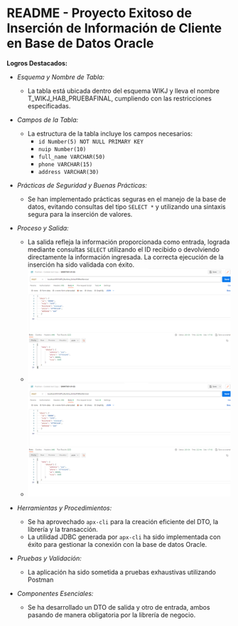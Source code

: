 # README - Proyecto Exitoso de Inserción de Información de Cliente en Base de Datos Oracle

**Logros Destacados:**

- *Esquema y Nombre de Tabla:*
  - La tabla está ubicada dentro del esquema WIKJ y lleva el nombre T_WIKJ_HAB_PRUEBAFINAL, cumpliendo con las restricciones especificadas.

- *Campos de la Tabla:*
  - La estructura de la tabla incluye los campos necesarios:
    - `id Number(5) NOT NULL PRIMARY KEY`
    - `nuip Number(10)`
    - `full_name VARCHAR(50)`
    - `phone VARCHAR(15)`
    - `address VARCHAR(30)`

- *Prácticas de Seguridad y Buenas Prácticas:*
  - Se han implementado prácticas seguras en el manejo de la base de datos, evitando consultas del tipo `SELECT *` y utilizando una sintaxis segura para la inserción de valores.

- *Proceso y Salida:*
  - La salida refleja la información proporcionada como entrada, lograda mediante consultas `SELECT` utilizando el ID recibido o devolviendo directamente la información ingresada. La correcta ejecución de la inserción ha sido validada con éxito.
  - ![Consumo Correcto](https://raw.githubusercontent.com/EnriqueVOZA/VozmedianoEnrique_PruebaTecnica_APX/main/images/ConsumoCorrectoAPX.png)
  - ![Consumo Correcto](https://github.com/EnriqueVOZA/VozmedianoEnrique_PruebaTecnica_APX/blob/main/images/ConsumoCorrectoAPX.png)
    
- *Herramientas y Procedimientos:*
  - Se ha aprovechado `apx-cli` para la creación eficiente del DTO, la librería y la transacción.
  - La utilidad JDBC generada por `apx-cli` ha sido implementada con éxito para gestionar la conexión con la base de datos Oracle.

- *Pruebas y Validación:*
  - La aplicación ha sido sometida a pruebas exhaustivas utilizando Postman

- *Componentes Esenciales:*
  - Se ha desarrollado un DTO de salida y otro de entrada, ambos pasando de manera obligatoria por la librería de negocio.


